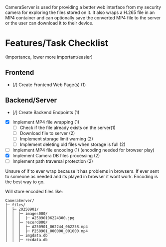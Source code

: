 CameraServer is used for providing a better web interface from my security camera for exploring the files stored on it. It also wraps a H.265 file in an MP4 container and can optionally save the converted MP4 file to the server or the user can download it to their device.

# Features/Task Checklist
 (Importance, lower more important/easier)
## Frontend
- [/] Create Frontend Web Page(s) (1) 
## Backend/Server
- [/] Create Backend Endpoints (1)
- [X] Implement MP4 file wrapping (1)
    - [ ] Check if the file already exists on the server(1)
    - [ ] Download file to server (2)
    - [ ] Implement storage limit warning (2)
    - [ ] Implement deleting old files when storage is full (2)
- [ ] Implement MP4 file encoding (1) (encoding needed for browser play)
- [X] Implement Camera DB files processing (2)
- [ ] Implement path traversal protection (2)

Unsure of if to ever wrap because it has problems in browsers. If ever sent to someone as needed and its played in browser it wont work.
Encoding is the best way to go.

Will store encoded files like:
```
CameraServer/
├─ files/
│  ├─ 20250901/
│  │  ├─ images000/
│  │  │  ├─ A25090106224300.jpg
│  │  ├─ record000/
│  │  │  ├─ A250901_062244_062258.mp4
│  │  │  ├─ P250901_000000_001000.mp4
│  │  ├─ imgdata.db
│  │  ├─ recdata.db
```